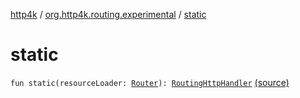 [http4k](../index.md) / [org.http4k.routing.experimental](index.md) / [static](./static.md)

# static

`fun static(resourceLoader: `[`Router`](../org.http4k.routing/-router/index.md)`): `[`RoutingHttpHandler`](../org.http4k.routing/-routing-http-handler/index.md) [(source)](https://github.com/http4k/http4k/blob/master/http4k-incubator/src/main/kotlin/org/http4k/routing/experimental/StaticRoutingHttpHandler.kt#L15)